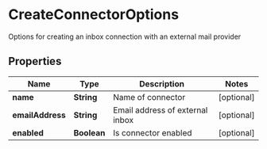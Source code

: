 

# CreateConnectorOptions

Options for creating an inbox connection with an external mail provider

## Properties

| Name | Type | Description | Notes |
|------------ | ------------- | ------------- | -------------|
|**name** | **String** | Name of connector |  [optional] |
|**emailAddress** | **String** | Email address of external inbox |  [optional] |
|**enabled** | **Boolean** | Is connector enabled |  [optional] |



